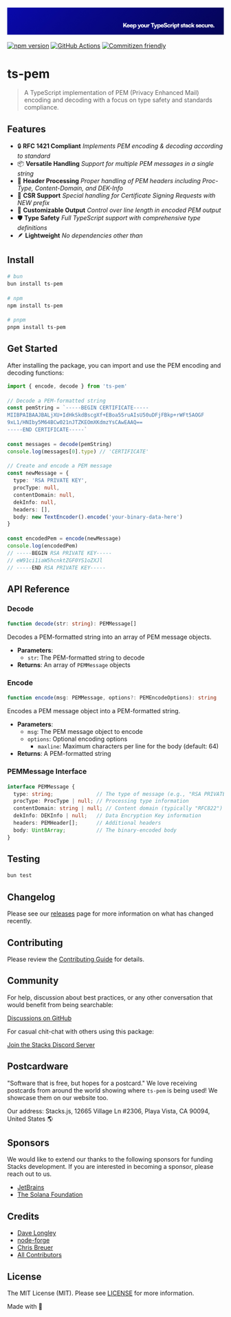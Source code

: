 <p align="center"><img src="../../.github/art/cover.jpg" alt="Social Card of this repo"></p>

[![npm version][npm-version-src]][npm-version-href]
[![GitHub Actions][github-actions-src]][github-actions-href]
[![Commitizen friendly](https://img.shields.io/badge/commitizen-friendly-brightgreen.svg)](http://commitizen.github.io/cz-cli/)
<!-- [![npm downloads][npm-downloads-src]][npm-downloads-href] -->
<!-- [![Codecov][codecov-src]][codecov-href] -->

# ts-pem

> A TypeScript implementation of PEM (Privacy Enhanced Mail) encoding and decoding with a focus on type safety and standards compliance.

## Features

- 🔒 **RFC 1421 Compliant** _Implements PEM encoding & decoding according to standard_
- 📦 **Versatile Handling** _Support for multiple PEM messages in a single string_
- 🔄 **Header Processing** _Proper handling of PEM headers including Proc-Type, Content-Domain, and DEK-Info_
- 🧩 **CSR Support** _Special handling for Certificate Signing Requests with NEW prefix_
- 🔧 **Customizable Output** _Control over line length in encoded PEM output_
- 🛡️ **Type Safety** _Full TypeScript support with comprehensive type definitions_
- 🪶 **Lightweight** _No dependencies other than_

## Install

```bash
# bun
bun install ts-pem

# npm
npm install ts-pem

# pnpm
pnpm install ts-pem
```

## Get Started

After installing the package, you can import and use the PEM encoding and decoding functions:

```ts
import { encode, decode } from 'ts-pem'

// Decode a PEM-formatted string
const pemString = `-----BEGIN CERTIFICATE-----
MIIBPAIBAAJBALjXU+IdHkSkdBscgXf+EBoa55ruAIsU50uDFjFBkp+rWFt5AOGF
9xL1/HNIby5M64BCw021nJTZKEOmXKdmzYsCAwEAAQ==
-----END CERTIFICATE-----`

const messages = decode(pemString)
console.log(messages[0].type) // 'CERTIFICATE'

// Create and encode a PEM message
const newMessage = {
  type: 'RSA PRIVATE KEY',
  procType: null,
  contentDomain: null,
  dekInfo: null,
  headers: [],
  body: new TextEncoder().encode('your-binary-data-here')
}

const encodedPem = encode(newMessage)
console.log(encodedPem)
// -----BEGIN RSA PRIVATE KEY-----
// eW91ci1iaW5hcnktZGF0YS1oZXJl
// -----END RSA PRIVATE KEY-----
```

## API Reference

### Decode

```ts
function decode(str: string): PEMMessage[]
```

Decodes a PEM-formatted string into an array of PEM message objects.

- **Parameters**:
  - `str`: The PEM-formatted string to decode
- **Returns**: An array of `PEMMessage` objects

### Encode

```ts
function encode(msg: PEMMessage, options?: PEMEncodeOptions): string
```

Encodes a PEM message object into a PEM-formatted string.

- **Parameters**:
  - `msg`: The PEM message object to encode
  - `options`: Optional encoding options
    - `maxline`: Maximum characters per line for the body (default: 64)
- **Returns**: A PEM-formatted string

### PEMMessage Interface

```ts
interface PEMMessage {
  type: string;              // The type of message (e.g., "RSA PRIVATE KEY")
  procType: ProcType | null; // Processing type information
  contentDomain: string | null; // Content domain (typically "RFC822")
  dekInfo: DEKInfo | null;   // Data Encryption Key information
  headers: PEMHeader[];      // Additional headers
  body: Uint8Array;          // The binary-encoded body
}
```

## Testing

```bash
bun test
```

## Changelog

Please see our [releases](https://github.com/stacksjs/ts-pem/releases) page for more information on what has changed recently.

## Contributing

Please review the [Contributing Guide](https://github.com/stacksjs/contributing) for details.

## Community

For help, discussion about best practices, or any other conversation that would benefit from being searchable:

[Discussions on GitHub](https://github.com/stacksjs/stacks/discussions)

For casual chit-chat with others using this package:

[Join the Stacks Discord Server](https://discord.gg/stacksjs)

## Postcardware

"Software that is free, but hopes for a postcard." We love receiving postcards from around the world showing where `ts-pem` is being used! We showcase them on our website too.

Our address: Stacks.js, 12665 Village Ln #2306, Playa Vista, CA 90094, United States 🌎

## Sponsors

We would like to extend our thanks to the following sponsors for funding Stacks development. If you are interested in becoming a sponsor, please reach out to us.

- [JetBrains](https://www.jetbrains.com/)
- [The Solana Foundation](https://solana.com/)

## Credits

- [Dave Longley](https://github.com/dlongley)
- [node-forge](https://github.com/digitalbazaar/forge)
- [Chris Breuer](https://github.com/chrisbbreuer)
- [All Contributors](../../contributors)

## License

The MIT License (MIT). Please see [LICENSE](https://github.com/stacksjs/stacks/tree/main/LICENSE.md) for more information.

Made with 💙

<!-- Badges -->
[npm-version-src]: https://img.shields.io/npm/v/@stacksjs/ts-pem?style=flat-square
[npm-version-href]: https://npmjs.com/package/@stacksjs/ts-pem
[github-actions-src]: https://img.shields.io/github/actions/workflow/status/stacksjs/ts-pem/ci.yml?style=flat-square&branch=main
[github-actions-href]: https://github.com/stacksjs/ts-pem/actions?query=workflow%3Aci

<!-- [codecov-src]: https://img.shields.io/codecov/c/gh/stacksjs/ts-pem/main?style=flat-square
[codecov-href]: https://codecov.io/gh/stacksjs/ts-pem -->
